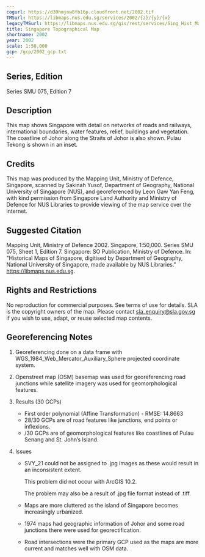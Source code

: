 ```yaml
---
cogurl: https://d39hmjnw8fb16p.cloudfront.net/2002.tif
TMSurl: https://libmaps.nus.edu.sg/services/2002/{z}/{y}/{x}
legacyTMSurl: https://libmaps.nus.edu.sg/gis/rest/services/Sing_Hist_Maps/2002/MapServer/tile/{z}/{y}/{x}
title: Singapore Topographical Map
shortname: 2002
year: 2002
scale: 1:50,000
gcp: /gcp/2002_gcp.txt
---
```


## Series, Edition

Series SMU 075, Edition 7

## Description

This map shows Singapore with detail on networks of roads and railways, international boundaries, water features, relief, buildings and vegetation. The coastline of Johor along the Straits of Johor is also shown. Pulau Tekong is shown in an inset.

## Credits

This map was produced by the Mapping Unit, Ministry of Defence, Singapore, scanned by Sakinah Yusof, Department of Geography, National University of Singapore (NUS), and georeferenced by Leon Gaw Yan Feng, with kind permission from Singapore Land Authority and Ministry of Defence for NUS Libraries to provide viewing of the map service over the internet.

## Suggested Citation

Mapping Unit, Ministry of Defence 2002. Singapore, 1:50,000. Series SMU 075, Sheet 1, Edition 7. Singapore: SO Publication, Ministry of Defence. In: "Historical Maps of Singapore, digitised by Department of Geography, National University of Singapore, made available by NUS Libraries." https://libmaps.nus.edu.sg.

## Rights and Restrictions

No reproduction for commercial purposes. See terms of use for details. SLA is the copyright owners of the map. Please contact sla_enquiry@sla.gov.sg if you wish to use, adapt, or reuse selected map contents.

## Georeferencing Notes

1. Georeferencing done on a data frame with WGS_1984_Web_Mercator_Auxiliary_Sphere projected coordinate system.

2. Openstreet map (OSM) basemap was used for georeferencing road junctions while satellite imagery was used for geomorphological features.

3. Results (30 GCPs)

   - First order polynomial (Affine Transformation) - RMSE: 14.8663
   - 28/30 GCPs are of road features like junctions, end points or inflexions.
   - /30 GCPs are of geomorphological features like coastlines of Pulau Senang and St. John’s Island.

4. Issues

   - SVY_21 could not be assigned to .jpg images as these would result in an inconsistent extent.

     This problem did not occur with ArcGIS 10.2.

     The problem may also be a result of .jpg file format instead of .tiff.

   - Maps are more cluttered as the island of Singapore becomes increasingly urbanized.
   - 1974 maps had geographic information of Johor and some road junctions there were used for georectification.
   - Road intersections were the primary GCP used as the maps are more current and matches well with OSM data.
